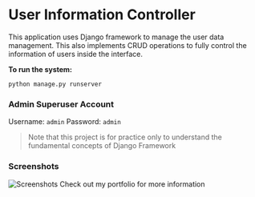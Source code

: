 # User Information Controller
This application uses Django framework to manage the user data management. This also implements CRUD operations to fully control the information of users inside the interface.

**To run the system:**
```
python manage.py runserver
```

### Admin Superuser Account
Username: `admin`
Password: `admin`
>Note that this project is for practice only to understand the fundamental concepts of Django Framework
### Screenshots
![Screenshots](image.png)
Check out my portfolio for more information